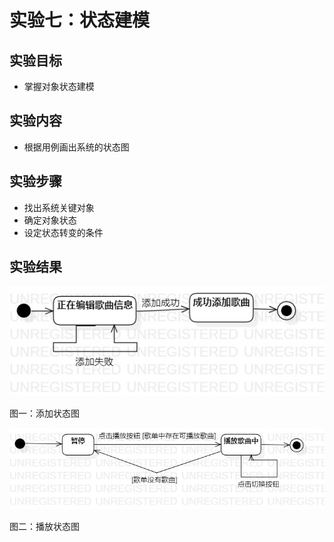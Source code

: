 # 实验七：状态建模

## 实验目标
+ 掌握对象状态建模

## 实验内容
+ 根据用例画出系统的状态图

## 实验步骤
+ 找出系统关键对象
+ 确定对象状态
+ 设定状态转变的条件

## 实验结果

![添加状态](./img/state_1.jpg)

图一：添加状态图


![添加状态](./img/state_2.jpg)

图二：播放状态图